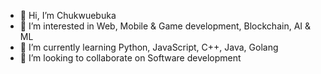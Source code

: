 - 👋 Hi, I’m Chukwuebuka
- 👀 I’m interested in Web, Mobile & Game development, Blockchain, AI & ML
- 🌱 I’m currently learning Python, JavaScript, C++, Java, Golang
- 💞️ I’m looking to collaborate on Software development

<!---
kingofoc/kingofoc is a ✨ special ✨ repository because its `README.md` (this file) appears on your GitHub profile.
You can click the Preview link to take a look at your changes.
--->
